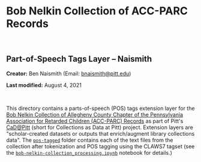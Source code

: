# Bob Nelkin Collection of ACC-PARC Records

<br>

## Part-of-Speech Tags Layer – Naismith

**Creator:** Ben Naismith (Email: [bnaismith@pitt.edu](mailto:bnaismith@pitt.edu))

**Last modified:** August 4, 2021

<br>

This directory contains a parts-of-speech (POS) tags extension layer for the [Bob Nelkin Collection of Allegheny County Chapter of the Pennsylvania Association for Retarded Children (ACC-PARC) Records](https://historicpittsburgh.org/collection/nelkin-acc-parc-records) as part of Pitt's [CaD@Pitt](https://cadatpitt.github.io/) (short for Collections as Data at Pitt) project. Extension layers are "scholar-created datasets or outputs that enrich/augment library collections data". The [`pos-tagged`](https://github.com/CaDatPitt/data-layers/tree/master/extension-layers/bob-nelkin-collection/pos-tagged_naismith/pos-tagged/) folder contains each of the text files from the collection after tokenization and POS tagging using the CLAWS7 tagset (see the [`bob-nelkin-collection_processing.ipynb`](https://github.com/CaDatPitt/data-layers/tree/master/extension-layers/bob-nelkin-collection/natural-language-processing_naismith/processing/bob-nelkin-collection_processing.ipynb) notebook for details.)
